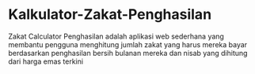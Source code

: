 # Kalkulator-Zakat-Penghasilan
Zakat Calculator Penghasilan adalah aplikasi web sederhana yang membantu pengguna menghitung jumlah zakat yang harus mereka bayar berdasarkan penghasilan bersih bulanan mereka dan nisab yang dihitung dari harga emas terkini
